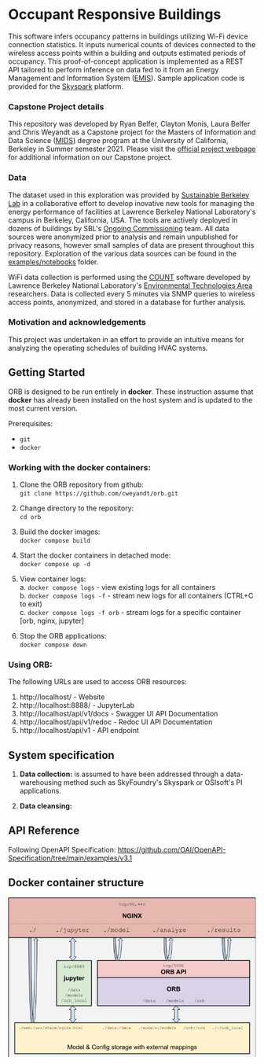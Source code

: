 # Occupant Responsive Buildings
This software infers occupancy patterns in buildings utilizing Wi-Fi device connection statistics. It inputs numerical counts of devices connected to the wireless access points within a building and outputs estimated periods of occupancy. This proof-of-concept application is implemented as a REST API tailored to perform inference on data fed to it from an Energy Management and Information System ([EMIS](https://buildings.lbl.gov/emis/building-energy-information-systems)).  Sample application code is provided for the [Skyspark](https://skyfoundry.com/product) platform.

### Capstone Project details
This repository was developed by Ryan Belfer, Clayton Monis, Laura Belfer and Chris Weyandt as a Capstone project for the Masters of Information and Data Science ([MIDS](https://ischoolonline.berkeley.edu/data-science/)) degree program at the University of California, Berkeley in Summer semester 2021. Please visit the [official project webpage](https://people.ischool.berkeley.edu/~ltreider/orbs/index.html) for additional information on our Capstone project. 

### Data
The dataset used in this exploration was provided by [Sustainable Berkeley Lab](https://sbl.lbl.gov/) in a collaborative effort to develop inovative new tools for managing the energy performance of facilities at Lawrence Berkeley National Laboratory's campus in Berkeley, California, USA. The tools are actively deployed in dozens of buildings by SBL's [Ongoing Commissioning](https://ocx.lbl.gov) team. All data sources were anonymized prior to analysis and remain unpublished for privacy reasons, however small samples of data are present throughout this repository. Exploration of the various data sources can be found in the [examples/notebooks](examples/notebooks) folder.

WiFi data collection is performed using the [COUNT](https://github.com/LBNL-ETA/COUNT) software developed by Lawrence Berkeley National Laboratory's [Environmental Technologies Area](https://eta.lbl.gov/) researchers. Data is collected every 5 minutes via SNMP queries to wireless access points, anonymized, and stored in a database for further analysis. 

### Motivation and acknowledgements
This project was undertaken in an effort to provide an intuitive means for analyzing the operating schedules of building HVAC systems. 








## Getting Started
ORB is designed to be run entirely in **docker**. These instruction assume that **docker** has already been installed on the host system and is updated to the most current version.  

Prerequisites:
- `git`
- `docker`

### Working with the docker containers:
1. Clone the ORB repository from github:  
`git clone https://github.com/cweyandt/orb.git`

   
2. Change directory to the repository:  
`cd orb`
     

3. Build the docker images:  
`docker compose build`  

   
4. Start the docker containers in detached mode:  
`docker compose up -d`
   

5. View container logs:  
a. `docker compose logs`  - view existing logs for all containers  
b. `docker compose logs -f`  - stream new logs for all containers (CTRL+C to exit)  
c. `docker compose logs -f orb` - stream logs for a specific container [orb, nginx, jupyter]  


6. Stop the ORB applications:  
`docker compose down`

### Using ORB:
The following URLs are used to access ORB resources:
1. http://localhost/    -  Website
2. http://localhost:8888/    -   JupyterLab
3. http://localhost/api/v1/docs    -   Swagger UI API Documentation
4. http://localhost/api/v1/redoc   - Redoc UI API Documentation
5. http://localhost/api/v1  -   API endpoint


## System specification

1. **Data collection:** is assumed to have been addressed through a data-warehousing method such as SkyFoundry's Skyspark or OSIsoft's PI applications. 

2. **Data cleansing:**

## API Reference
Following OpenAPI Specification: https://github.com/OAI/OpenAPI-Specification/tree/main/examples/v3.1

## Docker container structure
![ORB Container Architecture](Documentation/assets/orb_containers.png "ORB Container Architecture")
